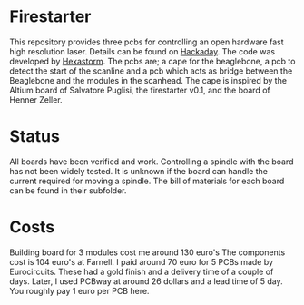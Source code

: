 # Firestarter
This repository provides three pcbs for controlling an open hardware fast high resolution laser.
Details can be found on [Hackaday](https://hackaday.io/project/21933-open-hardware-fast-high-resolution-laser). The code was developed by [Hexastorm](https://www.hexastorm.com).
The pcbs are; a cape for the beaglebone, a pcb to detect the start of the scanline and a pcb which acts as bridge between the Beaglebone and the modules in the scanhead. 
The cape is inspired by the Altium board of Salvatore Puglisi, the firestarter v0.1, and the board of Henner Zeller.

# Status
All boards have been verified and work. Controlling a spindle with the board has not been widely tested.
It is unknown if the board can handle the current required for moving a spindle.
The bill of materials for each board can be found in their subfolder.

# Costs
Building board for 3 modules cost me around 130 euro's The components cost is 104 euro's at Farnell. I paid around 70 euro for 5 PCBs made by Eurocircuits. These had a gold finish and a delivery time of a couple of days. Later, I used PCBway at around 26 dollars and a lead time of 5 day. You roughly pay 1 euro per PCB here.
